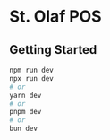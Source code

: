# St. Olaf POS

## Getting Started

```bash
npm run dev
npx run dev
# or
yarn dev
# or
pnpm dev
# or
bun dev
```
